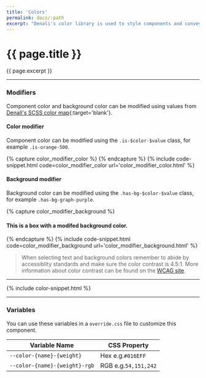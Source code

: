 ```yaml
---
title: 'Colors'
permalink: docs/:path
excerpt: "Denali's color library is used to style components and convey meaning."
---
```


# {{ page.title }}

{{ page.excerpt }}


***

### Modifiers
Component color and background color can be modified using values from [Denali&#39;s SCSS color map](https://github.com/denali-design/denali-css/blob/master/scss/maps/color-maps.scss){:target='blank'}.
#### Color modifier
Component color can be modified using the `.is-$color-$value` class, for example `.is-orange-500`.

{% capture color_modifier_color %} 
<i class="d-icon d-user-profile-circle is-medium is-orange-500"></i>
 {% endcapture %}
{% include code-snippet.html code=color_modifier_color url='color_modifier_color.html' %}

#### Background modifier
Background color can be modified using the `.has-bg-$color-$value` class, for example `.has-bg-graph-purple`.

{% capture color_modifier_background %} 
<div class="box has-bg-graph-purple">
  <h4 class="is-grey-100">This is a box with a modifed background color.</h4>
</div>
 {% endcapture %}
{% include code-snippet.html code=color_modifier_background url='color_modifier_background.html' %}

<blockquote class="accessible">When selecting text and background colors remember to abide by accessiblity standards and make sure the color contrast is 4.5:1. More information about color contrast can be found on the <a href="https://www.w3.org/TR/UNDERSTANDING-WCAG20/visual-audio-contrast-contrast.html" target="blank">WCAG site</a>.</blockquote>

***

{% include color-snippet.html %}

***

### Variables
You can use these variables in a `override.css` file to customize this component.

|Variable Name|CSS Property|
| - | - |
|`--color-{name}-{weight}`|Hex e.g.`#016EFF`|
|`--color-{name}-{weight}-rgb`|RGB e.g.`54,151,242`|
